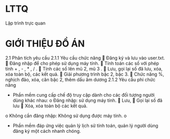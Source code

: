 # LTTQ
Lập trình trực quan
# GIỚI THIỆU ĐỒ ÁN
2.1	Phân tích yêu cầu
2.1.1   Yêu cầu chức năng
	Đăng ký và lưu vào user.txt.
	Đăng nhập để cho phép sử dụng máy tính.
	Tính toán các số với phép tính + , - , * , / .
	Tính các số lên mũ 2, mũ 3 .
	Lưu, gọi lại số đã lưu, xóa, xóa toàn bộ, các kết quả.
	Giải phương trình bậc 2, bậc 3.
	Chức năng %, nghịch đảo, xóa, căn bậc 2, thêm dấu âm dương
2.1.2   Yêu cầu phi chức năng
-	Phần mềm cung cấp chế độ truy cập dành cho các đối tượng người dùng khác nhau:
o	Đăng nhập: sử dụng máy tính.
	Lưu, 
	Gọi lại số đã lưu
	Xóa, xóa toàn bộ các kết quả.

o	Không cần đăng nhập: Không sử dụng được máy tính.
o	
-	Phần mềm đáp ứng việc quản lý lịch sử tính toán, quản lý người dùng đăng ký một cách nhanh chóng.


